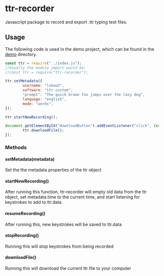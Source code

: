 # ttr-recorder

Javascript package to record and export .ttr typing test files.

## Usage
The following code is used in the demo project, which can be found in the [demo](https://github.com/lukew3/ttr-recorder/tree/main/demo) directory.
```javascript
const ttr = require("../index.js");
//Usually the module import would be:
//const ttr = require("ttr-recorder");

ttr.setMetadata({
        username: "lukew3",
        software: "ttr custom",
        "prompt": "The quick brown fox jumps over the lazy dog",
        language: "english",
        mode: "words",
});

ttr.startNewRecording();

document.getElementById("downloadButton").addEventListener("click", (event) => {
        ttr.downloadFile();
});
```
### Methods

#### setMetadata(metadata)
Set the the metadata properties of the ttr object

#### startNewRecording()
After running this function, ttr-recorder will empty old data from the ttr object, set metadata.time to the current time, and start listening for keystrokes to add to ttr.data.

#### resumeRecording()
After running this, new keystrokes will be saved to ttr.data

#### stopRecording()
Running this will stop keystrokes from being recorded

#### downloadFile()
Running this will download the current ttr file to your computer
